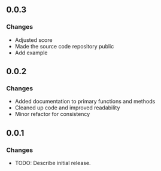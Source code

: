 ## 0.0.3

### Changes
- Adjusted score  
- Made the source code repository public
- Add example

## 0.0.2

### Changes
- Added documentation to primary functions and methods
- Cleaned up code and improved readability
- Minor refactor for consistency


## 0.0.1

### Changes
- TODO: Describe initial release.


